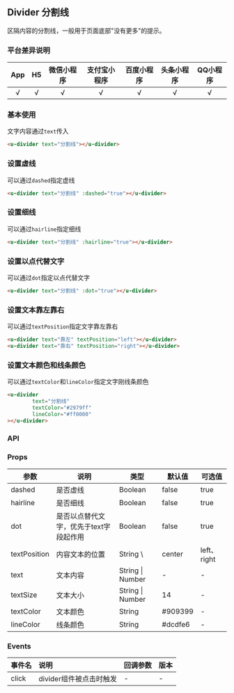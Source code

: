 ## Divider 分割线 <to-api/>

<demo-model url="/pages/componentsB/divider/index"></demo-model>


区隔内容的分割线，一般用于页面底部"没有更多"的提示。

### 平台差异说明

|App|H5|微信小程序|支付宝小程序|百度小程序|头条小程序|QQ小程序|
|:-:|:-:|:-:|:-:|:-:|:-:|:-:|
|√|√|√|√|√|√|√|

### 基本使用

文字内容通过`text`传入

```html
<u-divider text="分割线"></u-divider>
```

### 设置虚线
可以通过`dashed`指定虚线
```html
<u-divider text="分割线" :dashed="true"></u-divider>
```

### 设置细线
可以通过`hairline`指定细线
```html
<u-divider text="分割线" :hairline="true"></u-divider>
```

### 设置以点代替文字
可以通过`dot`指定以点代替文字
```html
<u-divider text="分割线" :dot="true"></u-divider>
```

### 设置文本靠左靠右
可以通过`textPosition`指定文字靠左靠右
```html
<u-divider text="靠左" textPosition="left"></u-divider>
<u-divider text="靠右" textPosition="right"></u-divider>
```

### 设置文本颜色和线条颜色
可以通过`textColor`和`lineColor`指定文字刚线条颜色
```html
<u-divider
        text="分割线"
        textColor="#2979ff"
        lineColor="#ff0000"
></u-divider>
```


### API

### Props

| 参数          | 说明            | 类型            |        默认值        | 可选值   |
|-------------  |---------------- |---------------- |---------------------- |-------- |
| dashed | 是否虚线 | Boolean | false | true |
| hairline | 是否细线 | Boolean  | false | true |
| dot | 是否以点替代文字，优先于text字段起作用 | Boolean  | false | true |
| textPosition | 内容文本的位置 | String \ | center | left、right |
| text | 文本内容 | String &#124; Number  | - | - |
| textSize | 文本大小 | String &#124; Number  | 14 | - |
| textColor | 文本颜色 | String  | #909399 | - |
| lineColor | 线条颜色 | String | #dcdfe6 | - |


### Events

|事件名|说明|回调参数|版本|
|:-|:-|:-|:-|
| click | divider组件被点击时触发 | - | - |
